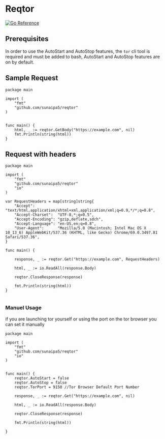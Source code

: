 
# Reqtor

[![Go Reference](https://pkg.go.dev/badge/github.com/sunaipa5/reqtor.svg)](https://pkg.go.dev/github.com/sunaipa5/reqtor)

## Prerequisites
In order to use the AutoStart and AutoStop features, the ``tor`` cli tool is required and must be added to bash, AutoStart and AutoStop features are on by default.

## Sample Request

```
package main

import (
	"fmt"
	"github.com/sunaipa5/reqtor"
)


func main() {
	html, _ := reqtor.GetBody("https://example.com", nil)
	fmt.Println(string(html))
}

```
## Request with headers
```
package main

import (
	"fmt"
	"github.com/sunaipa5/reqtor"
	"io"
)

var RequestHeaders = map[string]string{
	"Accept":          "text/html,application/xhtml+xml,application/xml;q=0.9,*/*;q=0.8",
	"Accept-Charset":  "UTF-8,*;q=0.5",
	"Accept-Encoding": "gzip,deflate,sdch",
	"Accept-Language": "en-US,en;q=0.8",
	"User-Agent":      "Mozilla/5.0 (Macintosh; Intel Mac OS X 10_13_6) AppleWebKit/537.36 (KHTML, like Gecko) Chrome/69.0.3497.81 Safari/537.36",
}

func main() {

	response, _ := reqtor.Get("https://example.com", RequestHeaders)

	html, _ := io.ReadAll(response.Body)

	reqtor.CloseResponse(response)

	fmt.Println(string(html))
}


```
### Manuel Usage
if you are launching tor yourself or using the port on the tor browser you can set it manually
```
package main

import (
	"fmt"
	"github.com/sunaipa5/reqtor"
	"io"
)


func main() {
	reqtor.AutoStart = false
	reqtor.AutoStop = false
	reqtor.TorPort = 9150 //Tor Browser Default Port Number

	response, _ := reqtor.Get("https://example.com", nil)

	html, _ := io.ReadAll(response.Body)

	reqtor.CloseResponse(response)

	fmt.Println(string(html))

}

```
